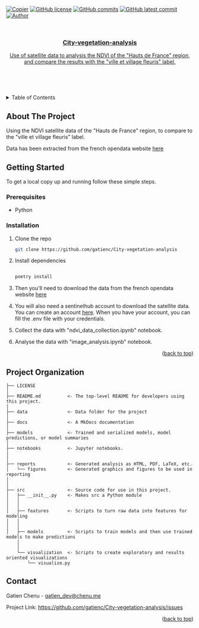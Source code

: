 <a name="readme-top"></a>

<!-- PROJECT SHIELDS -->
<!--
*** I'm using markdown "reference style" links for readability.
*** Reference links are enclosed in brackets [ ] instead of parentheses ( ).
*** See the bottom of this document for the declaration of the reference variables
*** for contributors-url, forks-url, etc. This is an optional, concise syntax you may use.
*** https://www.markdownguide.org/basic-syntax/#reference-style-links
-->

<!-- [![Contributors][contributors-shield]][contributors-url] -->

[![Copier](https://img.shields.io/endpoint?url=https://raw.githubusercontent.com/copier-org/copier/master/img/badge/badge-grayscale-border.json)](https://github.com/copier-org/copier)
[![GitHub license](https://img.shields.io/github/license/gatienc/City-vegetation-analysis)](https://github.com/gatienc/City-vegetation-analysis/blob/master/LICENSE)
[![GitHub commits](https://badgen.net/github/commits/gatienc/City-vegetation-analysis)](https://GitHub.com/gatienc/City-vegetation-analysis/commit/)
[![GitHub latest commit](https://badgen.net/github/last-commit/gatienc/City-vegetation-analysis)](https://gitHub.com/gatienc/City-vegetation-analysis/commit/)
[![Author](https://img.shields.io/badge/author-@gatienc-blue)](https://github.com/gatienc)

<!-- PROJECT LOGO -->
<br />
<div align="center">
  <a href="https://github.com/gatienc/City-vegetation-analysis
">
    <!-- <img src="images/logo.png" alt="Logo" width="80" height="80">
  </a> -->

  <h3 align="center">City-vegetation-analysis
</h3>

  <p align="center">
    
Use of satellite data to analysis the NDVI of the "Hauts de France" region, and compare the results with the "ville et village fleuris" label.

  <br />
    <!-- <a href="https://github.com/gatienc/City-vegetation-analysis
"><strong>Explore the docs »</strong> -->
    </a> 
    <br />
    <br />
    <!-- <a href="https://github.com/gatienc/City-vegetation-analysis
">View Demo</a> -->
    
  </p>
</div>

<!-- TABLE OF CONTENTS -->
<details>
  <summary>Table of Contents</summary>
  <ol>
    <li>
      <a href="#about-the-project">About The Project</a>
    </li>
    <li>
      <a href="#getting-started">Getting Started</a>
      <ul>
        <li><a href="#prerequisites">Prerequisites</a></li>
        <li><a href="#installation">Installation</a></li>
      </ul>
    </li>
    <li><a href="#contact">Contact</a></li>
      </ol>
</details>

<!-- ABOUT THE PROJECT -->

## About The Project

<!--
[![Product Name Screen Shot][product-screenshot]](https://example.com) -->

Using the NDVI satellite data of the "Hauts de France" region, to compare to the "ville et village fleuris" label.

Data has been extracted from the french opendata website [here](https://opendata.hautsdefrance.fr/dataset/df6f0a08-8613-4fb9-b418-0cfbc6cd124d)

<!-- GETTING STARTED -->

## Getting Started

To get a local copy up and running follow these simple steps.

### Prerequisites

- Python

### Installation

1. Clone the repo
   ```sh
   git clone https://github.com/gatienc/City-vegetation-analysis
   ```
2. Install dependencies

   ```sh

   poetry install

   ```

3. Then you'll need to download the data from the french opendata website [here](https://opendata.hautsdefrance.fr/dataset/df6f0a08-8613-4fb9-b418-0cfbc6cd124d)

4. You will also need a sentinelhub account to download the satellite data. You can create an account [here](https://www.sentinel-hub.com/). When you have your account, you can fill the .env file with your credentials.

5. Collect the data with "ndvi_data_collection.ipynb" notebook.

6. Analyse the data with "image_analysis.ipynb" notebook.

<p align="right">(<a href="#readme-top">back to top</a>)</p>

## Project Organization

    ├── LICENSE
    │
    ├── README.md          <- The top-level README for developers using this project.
    │
    ├── data               <- Data folder for the project
    │
    ├── docs               <- A MkDocs documentation
    │
    ├── models             <- Trained and serialized models, model predictions, or model summaries
    │
    ├── notebooks          <- Jupyter notebooks.
    │
    │
    ├── reports            <- Generated analysis as HTML, PDF, LaTeX, etc.
    │   └── figures        <- Generated graphics and figures to be used in reporting
    │
    │
    ├── src                <- Source code for use in this project.
    │   ├── __init__.py    <- Makes src a Python module
    │   │
    │   │
    │   ├── features       <- Scripts to turn raw data into features for modeling
    │   │  
    │   │
    │   ├── models         <- Scripts to train models and then use trained models to make predictions
        │
        │
        └── visualization  <- Scripts to create exploratory and results oriented visualizations
            └── visualize.py

## Contact

Gatien Chenu - gatien_dev@chenu.me

Project Link: https://github.com/gatienc/City-vegetation-analysis/issues

<p align="right">(<a href="#readme-top">back to top</a>)</p>

